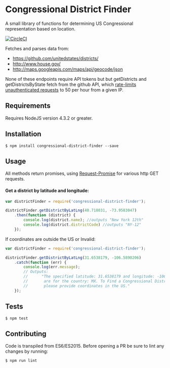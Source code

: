 # Congressional District Finder 
A small library of functions for determining US Congressional representation based on location.

[![CircleCI](https://circleci.com/gh/chrisdevwords/congressional-district-finder/tree/master.svg?style=svg)](https://circleci.com/gh/chrisdevwords/congressional-district-finder/tree/master)

Fetches and parses data from:
- https://github.com/unitedstates/districts/
- http://www.house.gov/
- http://maps.googleapis.com/maps/api/geocode/json

None of these endpoints require API tokens but but getDistricts and getDistrictsByState fetch from the github API, which [rate-limits unauthenticated requests](https://developer.github.com/v3/rate_limit/) to 50 per hour from a given IP. 

## Requirements
Requires NodeJS version 4.3.2 or greater. 

## Installation
```
$ npm install congressional-district-finder --save
```

## Usage 

All methods return promises, using [Request-Promise](https://www.npmjs.com/package/request-promise) for various http GET requests.

#### Get a district by latitude and longitude:
```js
var districtFinder = require('congressional-district-finder');

districtFinder.getDistrictByLatLng(40.718031, -73.9583047)
    .then(function (district) {
        console.log(district.name); //outputs "New York 12th"
        console.log(district.districtCode) //outputs "NY-12"
    });
```
If coordinates are outside the US or Invalid:
```js
var districtFinder = require('congressional-district-finder');

districtFinder.getDistrictByLatLng(31.6538179, -106.5890206)
    .catch(function (err) {
        console.log(err.message);
        // Outputs:
        //      "The specified latitude: 31.6538179 and longitude: -106.5890206 
        //       are for the country: MX. To Find a Congressional District, 
        //       please provide coordinates in the US."
    });
```

## Tests
```
$ npm test
```

## Contributing 
Code is transpiled from ES6/ES2015. Before opening a PR be sure to lint any changes by running:
```
$ npm run lint
```
